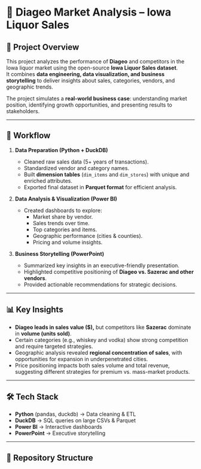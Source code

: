 # 🥃 Diageo Market Analysis – Iowa Liquor Sales

## 📌 Project Overview
This project analyzes the performance of **Diageo** and competitors in the Iowa liquor market using the open-source **Iowa Liquor Sales dataset**.  
It combines **data engineering, data visualization, and business storytelling** to deliver insights about sales, categories, vendors, and geographic trends.  

The project simulates a **real-world business case**: understanding market position, identifying growth opportunities, and presenting results to stakeholders.

---

## 🔄 Workflow
1. **Data Preparation (Python + DuckDB)**
   - Cleaned raw sales data (5+ years of transactions).
   - Standardized vendor and category names.
   - Built **dimension tables** (`dim_items` and `dim_stores`) with unique and enriched attributes.
   - Exported final dataset in **Parquet format** for efficient analysis.

2. **Data Analysis & Visualization (Power BI)**
   - Created dashboards to explore:
     - Market share by vendor.
     - Sales trends over time.
     - Top categories and items.
     - Geographic performance (cities & counties).
     - Pricing and volume insights.

3. **Business Storytelling (PowerPoint)**
   - Summarized key insights in an executive-friendly presentation.
   - Highlighted competitive positioning of **Diageo vs. Sazerac and other vendors**.
   - Provided actionable recommendations for strategic decisions.

---

## 📊 Key Insights
- **Diageo leads in sales value ($),** but competitors like **Sazerac** dominate in **volume (units sold)**.  
- Certain categories (e.g., whiskey and vodka) show strong competition and require targeted strategies.  
- Geographic analysis revealed **regional concentration of sales**, with opportunities for expansion in underpenetrated cities.  
- Price positioning impacts both sales volume and total revenue, suggesting different strategies for premium vs. mass-market products.

---

## 🛠️ Tech Stack
- **Python** (pandas, duckdb) → Data cleaning & ETL  
- **DuckDB** → SQL queries on large CSVs & Parquet  
- **Power BI** → Interactive dashboards  
- **PowerPoint** → Executive storytelling  

---

## 📂 Repository Structure
